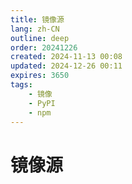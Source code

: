 ```yaml
---
title: 镜像源
lang: zh-CN
outline: deep
order: 20241226
created: 2024-11-13 00:08
updated: 2024-12-26 00:11
expires: 3650
tags:
    - 镜像
    - PyPI
    - npm
---
```


<script setup lang="ts">
import Mirrors from "@/summary/Mirrors.vue";
</script>

# 镜像源

<Mirrors />
